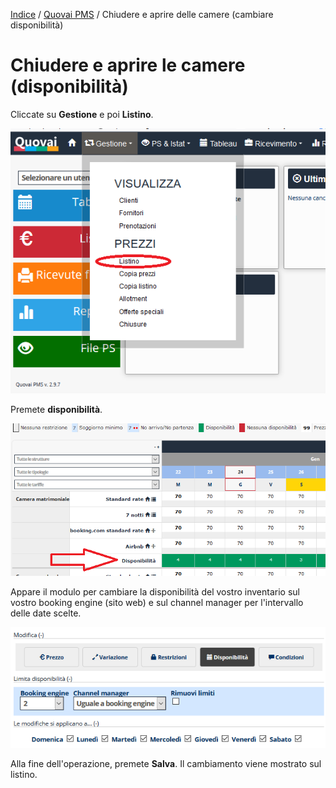 
[Indice](index.md) / [Quovai PMS](quovai-pms-it.md) / Chiudere e aprire delle camere (cambiare disponibilità)

# Chiudere e aprire le camere (disponibilità)

Cliccate su **Gestione** e poi **Listino**.

![](images/gestione-listino-001.png)

Premete **disponibilità**. 

![](images/chiudere-aprire-camere-002.png)

Appare il modulo per cambiare la disponibilità del vostro inventario sul vostro booking engine (sito web) e sul channel manager per l'intervallo delle date scelte.

![](images/impostare-prezzi-005.png) 

Alla fine dell'operazione, premete **Salva**. Il cambiamento viene mostrato sul listino. 